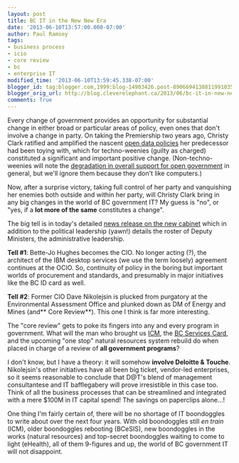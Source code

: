 ```yaml
---
layout: post
title: BC IT in the New New Era
date: '2013-06-10T13:57:00.000-07:00'
author: Paul Ramsey
tags:
- business process
- icio
- core review
- bc
- enterprise IT
modified_time: '2013-06-10T13:59:45.338-07:00'
blogger_id: tag:blogger.com,1999:blog-14903426.post-8906694138811991035
blogger_orig_url: http://blog.cleverelephant.ca/2013/06/bc-it-in-new-new-era.html
comments: True
---
```


Every change of government provides an opportunity for substantial change in either broad or particular areas of policy, even ones that don't involve a change in party. On taking the Premiership two years ago, Christy Clark ratified and amplified the nascent [open data policies](http://www.data.gov.bc.ca/) her predecessor had been toying with, which for techno-weenies (guilty as charged) constituted a significant and important positive change. (Non-techno-weenies will note the [degradation in overall support for open government](http://www.oipc.bc.ca/investigation-reports/1510) in general, but we'll ignore them because they don't like computers.)

Now, after a surprise victory, taking full control of her party and vanquishing her enemies both outside and within her party, will Christy Clark bring in any big changes in the world of BC government IT? My guess is "no", or "yes, if a **lot more of the same** constitutes a change".

The big tell is in today's detailed [news release on the new cabinet](http://www.newsroom.gov.bc.ca/2013/06/new-executive-council-sworn-in.html) which in addition to the political leadership (yawn!) details the roster of Deputy Ministers, the administrative leadership.

**Tell #1**: Bette-Jo Hughes becomes the CIO. No longer acting (?), the architect of the IBM desktop services (we use the term loosely) agreement continues at the OCIO. So, continuity of policy in the boring but important worlds of procurement and standards, and presumably in major initiatives like the BC ID card as well.

**Tell #2**: Former CIO Dave Nikolejsin is plucked from purgatory at the Environmental Assessment Office and plunked down as DM of Energy and Mines (and** Core Review**). This one I think is far more interesting.

The "core review" gets to poke its fingers into any and every program in government. What will the man who brought us [ICM](http://blog.cleverelephant.ca/2012/06/more-icm.html), the [BC Services Card](http://www2.gov.bc.ca/gov/topic.page?id=98CEBFB7201143378046AC4AE5F0B9DE), and the upcoming "one stop" natural resources system rebuild do when placed in charge of a review of **all government programs**?

I don't know, but I have a theory: it will somehow **involve Deloitte &amp; Touche**. Nikolejsin's other initiatives have all been big ticket, vendor-led enterprises, so it seems reasonable to conclude that D@T's blend of management consultantese and IT bafflegabery will prove irresistible in this case too. Think of all the business processes that can be streamlined and integrated with a mere $100M in IT capital spend! The savings on paperclips alone...!

One thing I'm fairly certain of, there will be no shortage of IT boondoggles to write about over the next four years. With old boondoggles still *en train* (ICM), older boondoggles rebooting (BCeSIS), new boondoggles in the works (natural resources) and top-secret boondoggles waiting to come to light (eHealth), all of them 9-figures and up, the world of BC government IT will not disappoint.



